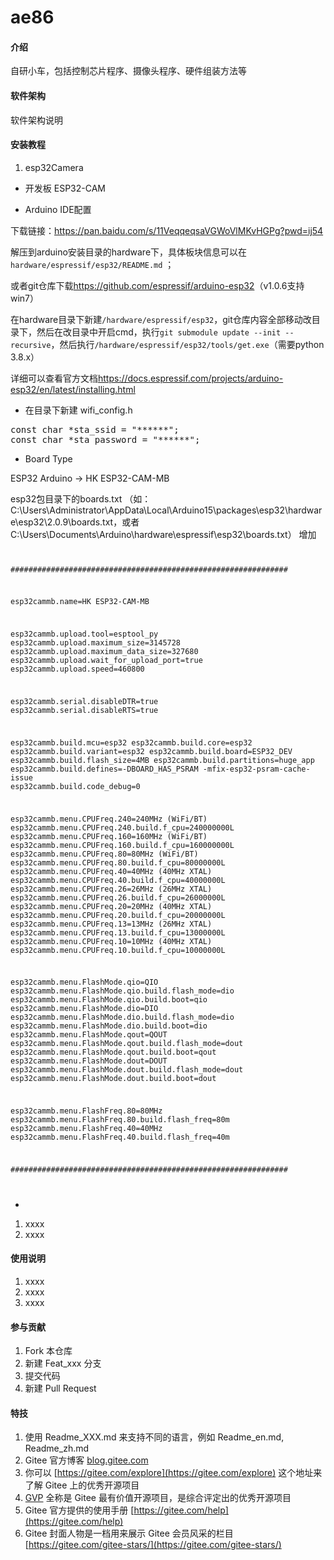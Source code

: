 # ae86

#### 介绍
自研小车，包括控制芯片程序、摄像头程序、硬件组装方法等

#### 软件架构
软件架构说明


#### 安装教程

1.  esp32Camera
* 开发板
ESP32-CAM

* Arduino IDE配置

下载<link>链接：https://pan.baidu.com/s/11VeqqeqsaVGWoVlMKvHGPg?pwd=ij54</link>

解压到arduino安装目录的hardware下，具体板块信息可以在
`hardware/espressif/esp32/README.md` ；

或者git仓库下载<link>https://github.com/espressif/arduino-esp32</link>（v1.0.6支持win7）

在hardware目录下新建`/hardware/espressif/esp32`，git仓库内容全部移动改目录下，然后在改目录中开启cmd，执行`git submodule update --init --recursive`，然后执行`/hardware/espressif/esp32/tools/get.exe`（需要python 3.8.x）

详细可以查看官方文档<link>https://docs.espressif.com/projects/arduino-esp32/en/latest/installing.html</link>

* 在目录下新建 wifi_config.h
<pre>
const char *sta_ssid = "******";
const char *sta_password = "******";
</pre>
* Board Type

ESP32 Arduino -> HK ESP32-CAM-MB

esp32包目录下的boards.txt 
（如：C:\Users\Administrator\AppData\Local\Arduino15\packages\esp32\hardware\esp32\2.0.9\boards.txt，或者 C:\Users\Documents\Arduino\hardware\espressif\esp32\boards.txt）
增加
<code>

##############################################################

esp32cammb.name=HK ESP32-CAM-MB

esp32cammb.upload.tool=esptool_py
esp32cammb.upload.maximum_size=3145728
esp32cammb.upload.maximum_data_size=327680
esp32cammb.upload.wait_for_upload_port=true
esp32cammb.upload.speed=460800

esp32cammb.serial.disableDTR=true
esp32cammb.serial.disableRTS=true

esp32cammb.build.mcu=esp32
esp32cammb.build.core=esp32
esp32cammb.build.variant=esp32
esp32cammb.build.board=ESP32_DEV
esp32cammb.build.flash_size=4MB
esp32cammb.build.partitions=huge_app
esp32cammb.build.defines=-DBOARD_HAS_PSRAM -mfix-esp32-psram-cache-issue
esp32cammb.build.code_debug=0

esp32cammb.menu.CPUFreq.240=240MHz (WiFi/BT)
esp32cammb.menu.CPUFreq.240.build.f_cpu=240000000L
esp32cammb.menu.CPUFreq.160=160MHz (WiFi/BT)
esp32cammb.menu.CPUFreq.160.build.f_cpu=160000000L
esp32cammb.menu.CPUFreq.80=80MHz (WiFi/BT)
esp32cammb.menu.CPUFreq.80.build.f_cpu=80000000L
esp32cammb.menu.CPUFreq.40=40MHz (40MHz XTAL)
esp32cammb.menu.CPUFreq.40.build.f_cpu=40000000L
esp32cammb.menu.CPUFreq.26=26MHz (26MHz XTAL)
esp32cammb.menu.CPUFreq.26.build.f_cpu=26000000L
esp32cammb.menu.CPUFreq.20=20MHz (40MHz XTAL)
esp32cammb.menu.CPUFreq.20.build.f_cpu=20000000L
esp32cammb.menu.CPUFreq.13=13MHz (26MHz XTAL)
esp32cammb.menu.CPUFreq.13.build.f_cpu=13000000L
esp32cammb.menu.CPUFreq.10=10MHz (40MHz XTAL)
esp32cammb.menu.CPUFreq.10.build.f_cpu=10000000L

esp32cammb.menu.FlashMode.qio=QIO
esp32cammb.menu.FlashMode.qio.build.flash_mode=dio
esp32cammb.menu.FlashMode.qio.build.boot=qio
esp32cammb.menu.FlashMode.dio=DIO
esp32cammb.menu.FlashMode.dio.build.flash_mode=dio
esp32cammb.menu.FlashMode.dio.build.boot=dio
esp32cammb.menu.FlashMode.qout=QOUT
esp32cammb.menu.FlashMode.qout.build.flash_mode=dout
esp32cammb.menu.FlashMode.qout.build.boot=qout
esp32cammb.menu.FlashMode.dout=DOUT
esp32cammb.menu.FlashMode.dout.build.flash_mode=dout
esp32cammb.menu.FlashMode.dout.build.boot=dout

esp32cammb.menu.FlashFreq.80=80MHz
esp32cammb.menu.FlashFreq.80.build.flash_freq=80m
esp32cammb.menu.FlashFreq.40=40MHz
esp32cammb.menu.FlashFreq.40.build.flash_freq=40m

##############################################################

</code>

* 
1.  xxxx
2.  xxxx

#### 使用说明

1.  xxxx
2.  xxxx
3.  xxxx

#### 参与贡献

1.  Fork 本仓库
2.  新建 Feat_xxx 分支
3.  提交代码
4.  新建 Pull Request


#### 特技

1.  使用 Readme\_XXX.md 来支持不同的语言，例如 Readme\_en.md, Readme\_zh.md
2.  Gitee 官方博客 [blog.gitee.com](https://blog.gitee.com)
3.  你可以 [https://gitee.com/explore](https://gitee.com/explore) 这个地址来了解 Gitee 上的优秀开源项目
4.  [GVP](https://gitee.com/gvp) 全称是 Gitee 最有价值开源项目，是综合评定出的优秀开源项目
5.  Gitee 官方提供的使用手册 [https://gitee.com/help](https://gitee.com/help)
6.  Gitee 封面人物是一档用来展示 Gitee 会员风采的栏目 [https://gitee.com/gitee-stars/](https://gitee.com/gitee-stars/)
